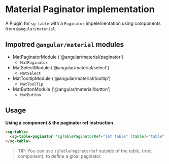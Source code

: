 # Material Paginator implementation

A Plugin for `sg-table` with a `Paginator` impelementation using components from `@angular/material`.

## Impotred `@angular/material` modules

  - MatPaginatorModule ('@angular/material/paginator')  
    * `MatPaginator`
  - MatSelectModule ('@angular/material/select')  
    * `MatSelect`
  - MatTooltipModule ('@angular/material/tooltip')  
    * `MatToolTip`
  - MatButtonModule ('@angular/material/button')  
    * `MatButton`

## Usage
**Using a component & the paginator ref instruction**
```html
<sg-table>
  <sg-table-paginator *sgTablePaginatorRef="let table" [table]="table" [paginator]="table.dataSource.paginator"></sg-table-paginator>
</sg-table>
```

> TIP: You can use `sgTablePaginatorRef` outside of the table, (root component), to define a gloal paginator.
